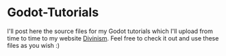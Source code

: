 # Godot-Tutorials

I'll post here the source files for my Godot tutorials which I'll upload from time to time to my website [Divinism](divin.github.io).
Feel free to check it out and use these files as you wish :)
